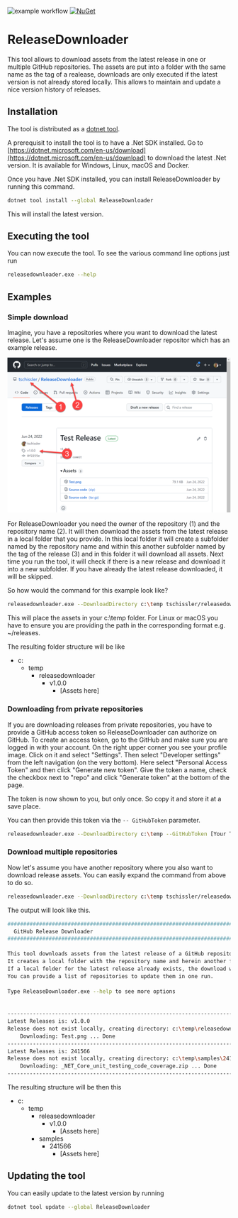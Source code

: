 ﻿![example workflow](https://github.com/tschissler/releasedownloader/actions/workflows/dotnet.yml/badge.svg)
[![NuGet](https://img.shields.io/nuget/v/releasedownloader)](https://www.nuget.org/packages/ReleaseDownloader)

# ReleaseDownloader

This tool allows to download assets from the latest release in one or multiple GitHub repositories. 
The assets are put into a folder with the same name as the tag of a realease, downloads are only executed if the latest version is not already stored locally. 
This allows to maintain and update a nice version history of releases.

## Installation
The tool is distributed as a [dotnet tool](https://docs.microsoft.com/en-us/dotnet/core/tools/global-tools). 

A prerequisit to install the tool is to have a .Net SDK installed. 
Go to [https://dotnet.microsoft.com/en-us/download](https://dotnet.microsoft.com/en-us/download) to download the latest .Net version.
It is available for Windows, Linux, macOS and Docker.

Once you have .Net SDK installed, you can install ReleaseDownloader by running this command.

```bash
dotnet tool install --global ReleaseDownloader
```

This will install the latest version.

## Executing the tool
You can now execute the tool.
To see the various command line options just run 
```bash
releasedownloader.exe --help
```


## Examples

### Simple download
Imagine, you have a repositories where you want to download the latest release. 
Let's assume one is the ReleaseDownloader repositor which has an example release.

![Example Repository](/Images/ExampleRepository.png)

For ReleaseDownloader you need the owner of the repository (1) and the repository name (2).
It will then download the assets from the latest release in a local folder that you provide.
In this local folder it will create a subfolder named by the repository name and within this another subfolder named by the tag of the release (3) and in this folder it will download all assets.
Next time you run the tool, it will check if there is a new release and download it into a new subfolder. 
If you have already the latest release downloaded, it will be skipped.

So how would the command for this example look like?

```bash
releasedownloader.exe --DownloadDirectory c:\temp tschissler/releasedownloader
```

This will place the assets in your c:\temp folder. 
For Linux or macOS you have to ensure you are providing the path in the corresponding format e.g. ~/releases.

The resulting folder structure will be like

- c:
    - temp
        - releasedownloader
            - v1.0.0
                - [Assets here]

### Downloading from private repositories
If you are downloading releases from private repositories, you have to provide a GitHub access token so ReleaseDownloader can authorize on GitHub.
To create an access token, go to the GitHub and make sure you are logged in with your account.
On the right upper corner you see your profile image.
Click on it and select "Settings". Then select "Developer settings" from the left navigation (on the very bottom).
Here select "Personal Access Token" and then click "Generate new token".
Give the token a name, check the checkbox next to "repo" and click "Generate token" at the bottom of the page.

The token is now shown to you, but only once. So copy it and store it at a save place.

You can then provide this token via the ```-- GitHubToken``` parameter.

```bash
releasedownloader.exe --DownloadDirectory c:\temp --GitHubToken [Your Token] tschissler/releasedownloader
```

### Download multiple repositories
Now let's assume you have another repository where you also want to download release assets.
You can easily expand the command from above to do so.

```bash
releasedownloader.exe --DownloadDirectory c:\temp tschissler/releasedownloader dotnet/samples
```

The output will look like this.

```bash
################################################################################
  GitHub Release Downloader
################################################################################

This tool downloads assets from the latest release of a GitHub repository.
It creates a local folder with the repository name and herein another folder with the release tag.
If a local folder for the latest release already exists, the download will be skipped.
You can provide a list of repositories to update them in one run.

Type ReleaseDownloader.exe --help to see more options


--------------------------------------------------------------------------------
Latest Releases is: v1.0.0
Release does not exist locally, creating directory: c:\temp\releasedownloader\v1.0.0
    Downloading: Test.png ... Done
--------------------------------------------------------------------------------
Latest Releases is: 241566
Release does not exist locally, creating directory: c:\temp\samples\241566
    Downloading: _NET_Core_unit_testing_code_coverage.zip ... Done
--------------------------------------------------------------------------------
```

The resulting structure will be then this

- c:
    - temp
        - releasedownloader
            - v1.0.0
                - [Assets here]
        - samples
            - 241566
                - [Assets here]


## Updating the tool
You can easily update to the latest version by running
```bash
dotnet tool update --global ReleaseDownloader
```

